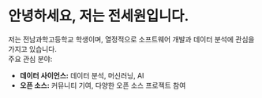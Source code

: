 # 안녕하세요, 저는 전세원입니다.

저는 전남과학고등학교 학생이며, 열정적으로 소프트웨어 개발과 데이터 분석에 관심을 가지고 있습니다.  
주요 관심 분야:
- **데이터 사이언스:** 데이터 분석, 머신러닝, AI
- **오픈 소스:** 커뮤니티 기여, 다양한 오픈 소스 프로젝트 참여
